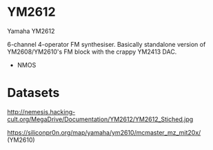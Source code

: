 # YM2612

Yamaha YM2612

6-channel 4-operator FM synthesiser. Basically standalone version of YM2608/YM2610's FM block with the crappy YM2413 DAC.

* NMOS

# Datasets

http://nemesis.hacking-cult.org/MegaDrive/Documentation/YM2612/YM2612_Stiched.jpg

https://siliconpr0n.org/map/yamaha/ym2610/mcmaster_mz_mit20x/ (YM2610)
